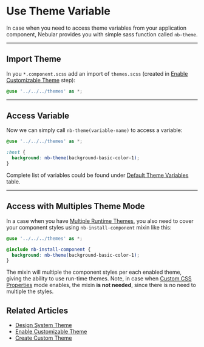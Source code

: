 # Use Theme Variable

In case when you need to access theme variables from your application component,
Nebular provides you with simple sass function called `nb-theme`.

<hr>

## Import Theme

In you `*.component.scss` add an import of `themes.scss`
(created in [Enable Customizable Theme](docs/design-system/enable-customizable-theme) step):

```scss
@use '../../../themes' as *;
```

<hr>

## Access Variable

Now we can simply call `nb-theme(variable-name)` to access a variable:

```scss
@use '../../../themes' as *;

:host {
  background: nb-theme(background-basic-color-1);
}
```

Complete list of variables could be found under [Default Theme Variables](docs/design-system/default-theme) table.

<hr>

## Access with Multiples Theme Mode

In a case when you have [Multiple Runtime Themes](docs/design-system/enable-multiple-runtime-themes), you also need to cover your component styles
using `nb-install-component` mixin like this:

```scss
@use '../../../themes' as *;

@include nb-install-component {
  background: nb-theme(background-basic-color-1);
}
```

The mixin will multiple the component styles per each enabled theme, giving the ability to use run-time themes.
Note, in case when [Custom CSS Properties](docs/design-system/enable-css-properties-mode) mode enables,
the mixin **is not needed**, since there is no need to multiple the styles.

## Related Articles

- [Design System Theme](docs/design-system/design-system-theme)
- [Enable Customizable Theme](docs/design-system/enable-customizable-theme)
- [Create Custom Theme](docs/design-system/create-custom-theme)
